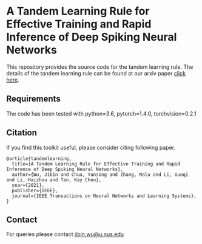 # A Tandem Learning Rule for Effective Training and Rapid Inference of Deep Spiking Neural Networks
This repository provides the source code for the tandem learning rule. The details of the tandem learning rule can be found at our arxiv paper [click here](https://arxiv.org/abs/1907.01167).

## Requirements
The code has been tested with python=3.6, pytorch=1.4.0, torchvision=0.2.1

## Citation
If you find this toolkit useful, please consider citing following paper.
```
@article{tandemlearning,
  title={A Tandem Learning Rule for Effective Training and Rapid Inference of Deep Spiking Neural Networks},
  author={Wu, Jibin and Chua, Yansong and Zhang, Malu and Li, Guoqi and Li, Haizhou and Tan, Kay Chen},
  year={2021},
  publisher={IEEE},
  journal={IEEE Transactions on Neural Networks and Learning Systems},
}
```

## Contact
For queries please contact jibin.wu@u.nus.edu
